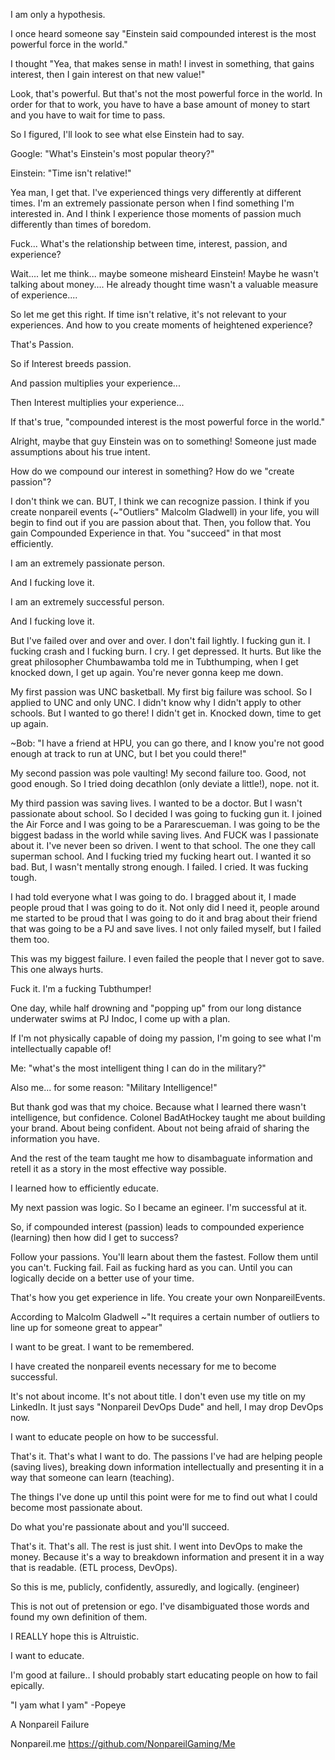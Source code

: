 I am only a hypothesis.

I once heard someone say "Einstein said compounded interest is the most powerful force in the world."

I thought "Yea, that makes sense in math! I invest in something, that gains interest, then I gain interest on that new value!"

Look, that's powerful. But that's not the most powerful force in the world. In order for that to work, you have to have a base amount of money to start and you have to wait for time to pass.

So I figured, I'll look to see what else Einstein had to say.

Google: "What's Einstein's most popular theory?"

Einstein: "Time isn't relative!"

Yea man, I get that. I've experienced things very differently at different times. I'm an extremely passionate person when I find something I'm interested in. And I think I experience those moments of passion much differently than times of boredom.

Fuck... What's the relationship between time, interest, passion, and experience?

Wait.... let me think... maybe someone misheard Einstein! Maybe he wasn't talking about money.... He already thought time wasn't a valuable measure of experience....

So let me get this right. If time isn't relative, it's not relevant to your experiences. And how to you create moments of heightened experience?

That's Passion.

So if Interest breeds passion.

And passion multiplies your experience...

Then Interest multiplies your experience...

If that's true, "compounded interest is the most powerful force in the world."

Alright, maybe that guy Einstein was on to something! Someone just made assumptions about his true intent.

How do we compound our interest in something? How do we "create passion"?

I don't think we can. BUT, I think we can recognize passion. I think if you create nonpareil events (~"Outliers" Malcolm Gladwell) in your life, you will begin to find out if you are passion about that. Then, you follow that. You gain Compounded Experience in that. You "succeed" in that most efficiently.

I am an extremely passionate person.

And I fucking love it.

I am an extremely successful person.

And I fucking love it.

But I've failed over and over and over. I don't fail lightly. I fucking gun it. I fucking crash and I fucking burn. I cry. I get depressed. It hurts. But like the great philosopher Chumbawamba told me in Tubthumping, when I get knocked down, I get up again. You're never gonna keep me down.

My first passion was UNC basketball. My first big failure was school. So I applied to UNC and only UNC. I didn't know why I didn't apply to other schools. But I wanted to go there! I didn't get in. Knocked down, time to get up again.

~Bob: "I have a friend at HPU, you can go there, and I know you're not good enough at track to run at UNC, but I bet you could there!"

My second passion was pole vaulting! My second failure too. Good, not good enough. So I tried doing decathlon (only deviate a little!), nope. not it.

My third passion was saving lives. I wanted to be a doctor. But I wasn't passionate about school. So I decided I was going to fucking gun it. I joined the Air Force and I was going to be a Pararescueman. I was going to be the biggest badass in the world while saving lives. And FUCK was I passionate about it. I've never been so driven. I went to that school. The one they call superman school. And I fucking tried my fucking heart out. I wanted it so bad. But, I wasn't mentally strong enough. I failed. I cried. It was fucking tough.

I had told everyone what I was going to do. I bragged about it, I made people proud that I was going to do it. Not only did I need it, people around me started to be proud that I was going to do it and brag about their friend that was going to be a PJ and save lives. I not only failed myself, but I failed them too.

This was my biggest failure. I even failed the people that I never got to save. This one always hurts.

Fuck it. I'm a fucking Tubthumper!

One day, while half drowning and "popping up" from our long distance underwater swims at PJ Indoc, I come up with a plan.

If I'm not physically capable of doing my passion, I'm going to see what I'm intellectually capable of!

Me: "what's the most intelligent thing I can do in the military?"

Also me... for some reason: "Military Intelligence!"

But thank god was that my choice. Because what I learned there wasn't intelligence, but confidence. Colonel BadAtHockey taught me about building your brand. About being confident. About not being afraid of sharing the information you have.

And the rest of the team taught me how to disambaguate information and retell it as a story in the most effective way possible.

I learned how to efficiently educate.

My next passion was logic. So I became an egineer. I'm successful at it.

So, if compounded interest (passion) leads to compounded experience (learning) then how did I get to success?

Follow your passions. You'll learn about them the fastest. Follow them until you can't. Fucking fail. Fail as fucking hard as you can. Until you can logically decide on a better use of your time.

That's how you get experience in life. You create your own NonpareilEvents.

According to Malcolm Gladwell ~"It requires a certain number of outliers to line up for someone great to appear"

I want to be great. I want to be remembered.

I have created the nonpareil events necessary for me to become successful.

It's not about income. It's not about title. I don't even use my title on my LinkedIn. It just says "Nonpareil DevOps Dude" and hell, I may drop DevOps now.

I want to educate people on how to be successful.

That's it. That's what I want to do. The passions I've had are helping people (saving lives), breaking down information intellectually and presenting it in a way that someone can learn (teaching).

The things I've done up until this point were for me to find out what I could become most passionate about.

Do what you're passionate about and you'll succeed.

That's it. That's all. The rest is just shit. I went into DevOps to make the money. Because it's a way to breakdown information and present it in a way that is readable. (ETL process, DevOps).

So this is me, publicly, confidently, assuredly, and logically. (engineer)

This is not out of pretension or ego. I've disambiguated those words and found my own definition of them.

I REALLY hope this is Altruistic.

I want to educate.

I'm good at failure.. I should probably start educating people on how to fail epically.

"I yam what I yam" -Popeye

A Nonpareil Failure

Nonpareil.me
https://github.com/NonpareilGaming/Me
